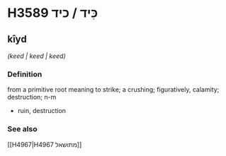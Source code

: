 # H3589 כִּיד / כיד

## kîyd

_(keed | keed | keed)_

### Definition

from a primitive root meaning to strike; a crushing; figuratively, calamity; destruction; n-m

- ruin, destruction

### See also

[[H4967|H4967 מתושאל]]
